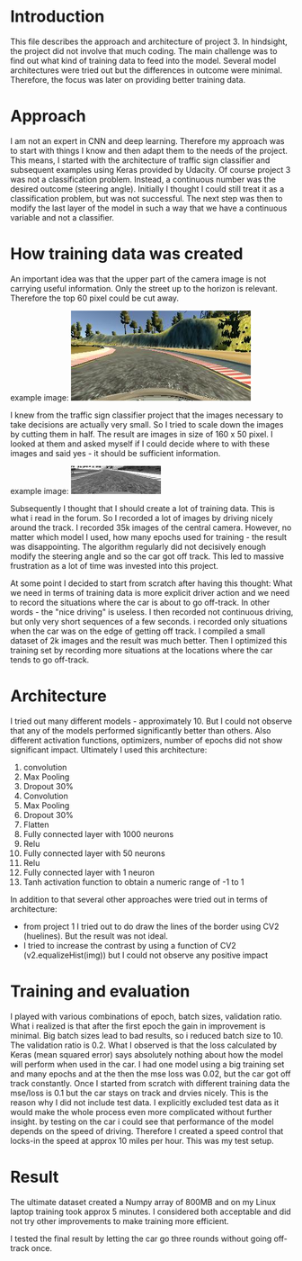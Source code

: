 # Introduction
This file describes the approach and architecture of project 3. In hindsight, the project did not involve that much coding. The main challenge was to find out what kind of training data to feed into the model. Several model architectures were tried out but the differences in outcome were minimal. Therefore, the focus was later on providing better training data. 

# Approach
I am not an expert in CNN and deep learning. Therefore my approach was to start with things I know and then adapt them to the needs of the project. This means, I started with the architecture of traffic sign classifier and subsequent examples using Keras provided by Udacity. Of course project 3 was not a classification problem. Instead, a continuous number was the desired outcome (steering angle). Initially I thought I could still treat it as a classification problem, but was not successful. The next step was then to modify the last layer of the model in such a way that we have a continuous variable and not a classifier. 

# How training data was created

An important idea was that the upper part of the camera image is not carrying useful information. Only the street up to the horizon is relevant. Therefore the top 60 pixel could be cut away. 

example image: 
![alt tag](https://github.com/AlexSickert/Udacity-SDC-T1-P3/blob/master/example-raw-image.jpg?raw=true)

I knew from the traffic sign classifier project that the images necessary to take decisions are actually very small. So I tried to scale down the images by cutting them in half. The result are images in size of 160 x 50 pixel. I looked at them and asked myself if I could decide where to with these images and said yes - it should be sufficient information. 

example image:
![alt tag](https://github.com/AlexSickert/Udacity-SDC-T1-P3/blob/master/example-scaled-image.jpg?raw=true)

Subsequently I thought that I should create a lot of training data. This is what i read in the forum. So I recorded a lot of images by driving nicely around the track. I recorded 35k images of the central camera. However, no matter which model I used, how many epochs used for training - the result was disappointing. The algorithm regularly did not decisively enough modify the steering angle and so the car got off track. This led to massive frustration as a lot of time was invested into this project. 

At some point I decided to start from scratch after having this thought: What we need in terms of training data is more explicit driver action and we need to record the situations where the car is about to go off-track. In other words - the "nice driving" is useless. I then recorded not continuous driving, but only very short sequences of a few seconds. i recorded only situations when the car was on the edge of getting off track. I compiled a small dataset of 2k images and the result was much better. Then I optimized this training set by recording more situations at the locations where the car tends to go off-track. 


# Architecture

I tried out many different models - approximately 10. But I could not observe that any of the models performed significantly better than others. Also different activation functions, optimizers, number of epochs did not show significant impact. Ultimately I used this architecture: 

1. convolution 
2. Max Pooling
3. Dropout 30%
4. Convolution
5. Max Pooling
6. Dropout 30%
7. Flatten
8. Fully connected layer with 1000 neurons
9. Relu
10. Fully connected layer with 50 neurons
11. Relu 
12. Fully connected layer with 1 neuron
13. Tanh activation function to obtain a numeric range of -1 to 1

In addition to that several other approaches were tried out in terms of architecture: 

- from project 1 I tried out to do draw the lines of the border using CV2 (huelines). But the result was not ideal.
- I tried to increase the contrast by using a function of CV2 (v2.equalizeHist(img))  but I could not observe any positive  impact

# Training and evaluation

I played with various combinations of epoch, batch sizes, validation ratio. What i realized is that after the first epoch the gain in improvement is minimal. Big batch sizes lead to bad results, so i reduced batch size to 10. The validation ratio is 0.2. 
What I observed is that the loss calculated by Keras (mean squared error) says absolutely nothing about how the model will perform when used in the car. I had one model using a big training set and many epochs and at the then the mse loss was 0.02, but the car got off track constantly. Once I started from scratch with different training data the mse/loss is 0.1 but the car stays on track and drvies nicely. This is the reason why I did not include test data. I explicitly excluded test data as it would make the whole process even more complicated without further insight. by testing on the car i could see that performance of the model depends on the speed of driving. Therefore I created a speed control that locks-in the speed at approx 10 miles per hour. This was my test setup. 

# Result
The ultimate dataset created a Numpy array of 800MB and on my Linux laptop training took approx 5 minutes. I considered both acceptable and did not try other improvements to make training more efficient. 

I tested the final result by letting the car go three rounds without going off-track once. 



